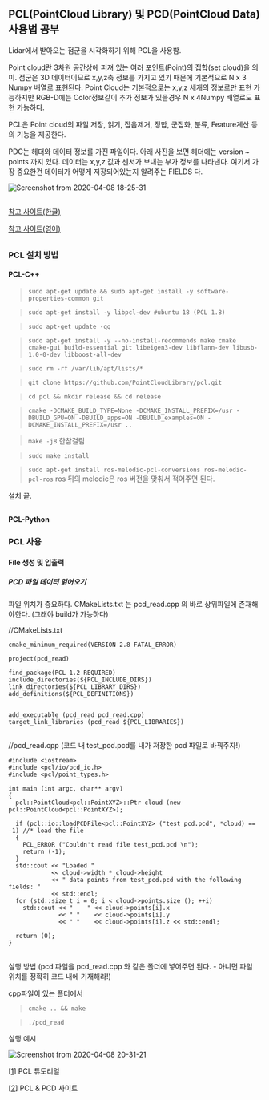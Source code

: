 ## PCL(PointCloud Library) 및 PCD(PointCloud Data) 사용법 공부
Lidar에서 받아오는 점군을 시각화하기 위해 PCL을 사용함.

Point cloud란 3차원 공간상에 퍼져 있는 여러 포인트(Point)의 집합(set cloud)을 의미. 점군은 3D 데이터이므로 x,y,z축 정보를 가지고 있기 때문에 기본적으로 N x 3 Numpy 배열로 표현된다. 
Point Cloud는 기본적으로는 x,y,z 세개의 정보로만 표현 가능하지만 RGB-D에는 Color정보같이 추가 정보가 있을경우 N x 4Numpy 배열로도 표현 가능하다.

PCL은 Point cloud의 파일 저장, 읽기, 잡음제거, 정합, 군집화, 분류, Feature계산 등의 기능을 제공한다.

PDC는 헤더와 데이터 정보를 가진 파일이다. 아래 사진을 보면 헤더에는 version ~ points 까지 있다. 데이터는 x,y,z 값과 센서가 보내는 부가 정보를 나타낸다. 여기서 가장 중요한건 데이터가 어떻게 저장되어있는지 알려주는 FIELDS 다.

![Screenshot from 2020-04-08 18-25-31](https://user-images.githubusercontent.com/59762212/78768149-83351100-79c6-11ea-87a1-9c37a1b2544d.png)
##

[참고 사이트(한글)](https://pcl.gitbook.io/tutorial/)

[참고 사이트(영어)](http://pointclouds.org/documentation/)

##

### PCL 설치 방법
#### PCL-C++ 
> `sudo apt-get update && sudo apt-get install -y software-properties-common git`

> `sudo apt-get install -y libpcl-dev #ubuntu 18 (PCL 1.8)`

> `sudo apt-get update -qq`

> `sudo apt-get install -y --no-install-recommends make cmake cmake-gui build-essential git libeigen3-dev libflann-dev libusb-1.0-0-dev libboost-all-dev`

> `sudo rm -rf /var/lib/apt/lists/*`

> `git clone https://github.com/PointCloudLibrary/pcl.git`

> `cd pcl && mkdir release && cd release`

> `cmake -DCMAKE_BUILD_TYPE=None -DCMAKE_INSTALL_PREFIX=/usr -DBUILD_GPU=ON -DBUILD_apps=ON -DBUILD_examples=ON -DCMAKE_INSTALL_PREFIX=/usr ..`

> `make -j8` 
  한참걸림

> `sudo make install`

> `sudo apt-get install ros-melodic-pcl-conversions ros-melodic-pcl-ros`
  ros 뒤의 melodic은 ros 버전을 맞춰서 적어주면 된다.

설치 끝. 

##

#### PCL-Python



### PCL 사용

#### File 생성 및 입출력

##### PCD 파일 데이터 읽어오기
파일 위치가 중요하다. CMakeLists.txt 는 pcd_read.cpp 의 바로 상위파일에 존재해야한다. (그래야 build가 가능하다)

//CMakeLists.txt

~~~
cmake_minimum_required(VERSION 2.8 FATAL_ERROR)

project(pcd_read)

find_package(PCL 1.2 REQUIRED)
include_directories(${PCL_INCLUDE_DIRS})
link_directories(${PCL_LIBRARY_DIRS})
add_definitions(${PCL_DEFINITIONS})


add_executable (pcd_read pcd_read.cpp)
target_link_libraries (pcd_read ${PCL_LIBRARIES})
~~~

##

//pcd_read.cpp (코드 내 test_pcd.pcd를 내가 저장한 pcd 파일로 바꿔주자!)

~~~
#include <iostream>
#include <pcl/io/pcd_io.h>
#include <pcl/point_types.h>

int main (int argc, char** argv)
{
  pcl::PointCloud<pcl::PointXYZ>::Ptr cloud (new pcl::PointCloud<pcl::PointXYZ>);

  if (pcl::io::loadPCDFile<pcl::PointXYZ> ("test_pcd.pcd", *cloud) == -1) //* load the file
  {
    PCL_ERROR ("Couldn't read file test_pcd.pcd \n");
    return (-1);
  }
  std::cout << "Loaded "
            << cloud->width * cloud->height
            << " data points from test_pcd.pcd with the following fields: "
            << std::endl;
  for (std::size_t i = 0; i < cloud->points.size (); ++i)
    std::cout << "    " << cloud->points[i].x
              << " "    << cloud->points[i].y
              << " "    << cloud->points[i].z << std::endl;

  return (0);
}
~~~
##

실행 방법 (pcd 파일을 pcd_read.cpp 와 같은 폴더에 넣어주면 된다. - 아니면 파일 위치를 정확히 코드 내에 기재해라!)

cpp파일이 있는 폴더에서 
> `cmake .. && make`

> `./pcd_read`

실행 예시

![Screenshot from 2020-04-08 20-31-21](https://user-images.githubusercontent.com/59762212/78779467-f8f5a880-79d7-11ea-935f-16beda0b90b8.png)



[[1](https://pcl.gitbook.io/tutorial/)] PCL 튜토리얼

[[2](http://pointclouds.org/documentation/tutorials/pcd_file_format.php)] PCL & PCD 사이트
